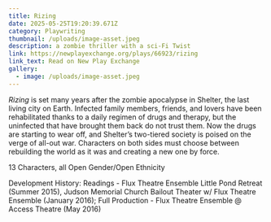 ```yaml
---
title: Rizing
date: 2025-05-25T19:20:39.671Z
category: Playwriting
thumbnail: /uploads/image-asset.jpeg
description: a zombie thriller with a sci-Fi Twist
link: https://newplayexchange.org/plays/66923/rizing
link_text: Read on New Play Exchange
gallery:
  - image: /uploads/image-asset.jpeg
---
```

*Rizing* is set many years after the zombie apocalypse in Shelter, the last living city on Earth. Infected family members, friends, and lovers have been rehabilitated thanks to a daily regimen of drugs and therapy, but the uninfected that have brought them back do not trust them. Now the drugs are starting to wear off, and Shelter’s two-tiered society is poised on the verge of all-out war. Characters on both sides must choose between rebuilding the world as it was and creating a new one by force.

13 Characters, all Open Gender/Open Ethnicity

Development History: Readings - Flux Theatre Ensemble Little Pond Retreat (Summer 2015), Judson Memorial Church Bailout Theater w/ Flux Theatre Ensemble (January 2016); Full Production - Flux Theatre Ensemble @ Access Theatre (May 2016)